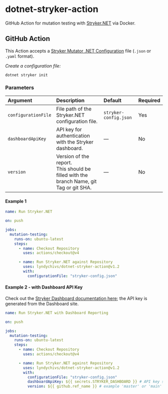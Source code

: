 # dotnet-stryker-action
GitHub Action for mutation testing with [Stryker.NET](https://stryker-mutator.io/docs/stryker-net/introduction/) via Docker.

## GitHub Action
This Action accepts a [Stryker Mutator .NET Configuration](https://stryker-mutator.io/docs/stryker-net/configuration) file (`.json` or `.yaml` format).

*Create a configuration file:*
```
dotnet stryker init
```

### Parameters
| Argument            | Description | Default | Required |
| :---                | :---        | :---    | :---     |
| `configurationFile` | File path of the Stryker.NET configuration file. | `stryker-config.json` | Yes |
| `dashboardApiKey`   | API key for authentication with the Stryker dashboard. | — | No |
| `version`           | Version of the report.<br/>This should be filled with the branch Name, git Tag or git SHA. | — | No |

#### Example 1
```yml
name: Run Stryker.NET

on: push

jobs:
  mutation-testing:
    runs-on: ubuntu-latest
    steps:
      - name: Checkout Repository
        uses: actions/checkout@v4

      - name: Run Stryker.NET against Repository
        uses: lyndychivs/dotnet-stryker-action@v1.2
        with:
          configurationFile: "stryker-config.json"
```
#### Example 2 - with Dashboard API Key
Check out the [Stryker Dashboard documentation here](https://stryker-mutator.io/docs/General/dashboard/); the API key is generated from the Dashboard site.
```yml
name: Run Stryker.NET with Dashboard Reporting

on: push

jobs:
  mutation-testing:
    runs-on: ubuntu-latest
    steps:
      - name: Checkout Repository
        uses: actions/checkout@v4

      - name: Run Stryker.NET against Repository
        uses: lyndychivs/dotnet-stryker-action@v1.2
        with:
          configurationFile: "stryker-config.json"
          dashboardApiKey: ${{ secrets.STRYKER_DASHBOARD }} # API key saved in Secrets
          version: ${{ github.ref_name }} # example 'master' or 'main'
```
